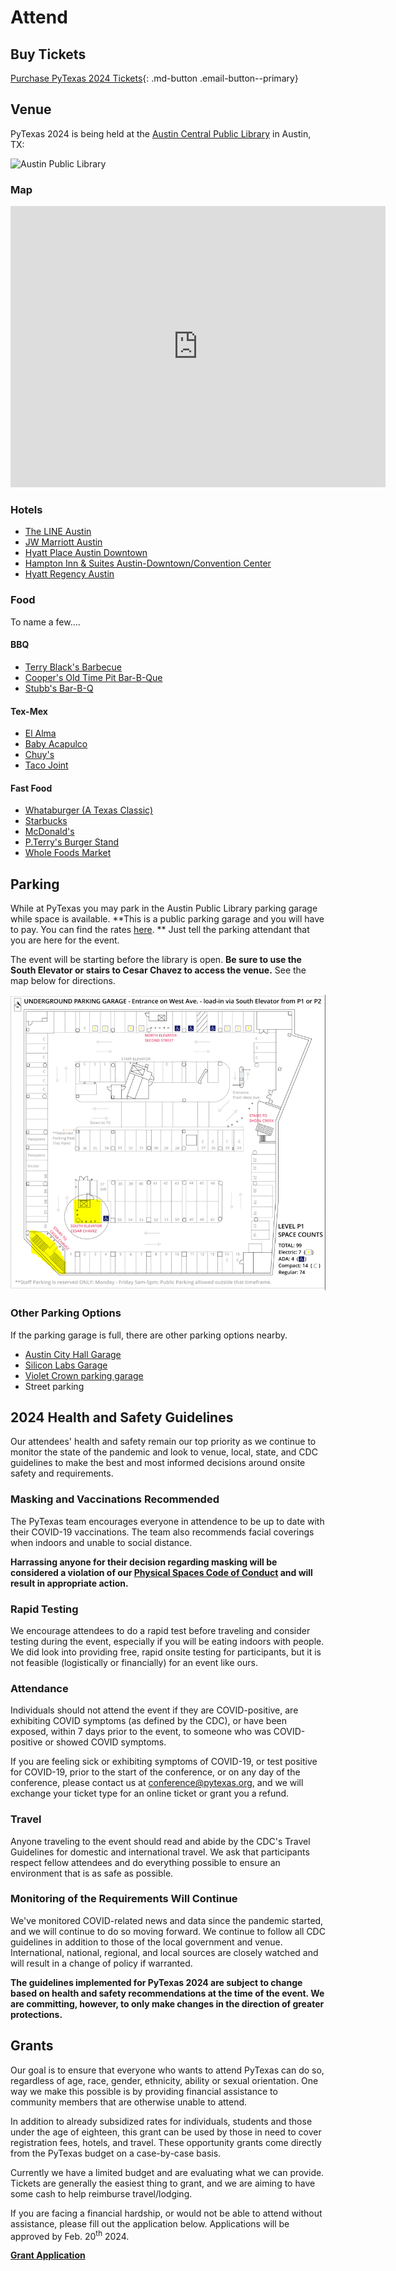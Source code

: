 # Attend

## Buy Tickets


[Purchase PyTexas 2024 Tickets](https://pretix.eu/pytexas/2024/){: .md-button .email-button--primary}

## Venue

PyTexas 2024 is being held at the [Austin Central Public Library](http://library.austintexas.gov/central-library) in
Austin, TX:

![Austin Public Library](https://library.austintexas.gov/library/ncl_location_page_large%5B1%5D_0.jpg)

### Map

<iframe src="https://www.google.com/maps/embed?pb=!1m18!1m12!1m3!1d6892.120089668219!2d-97.75042138681353!3d30.263870329979657!2m3!1f0!2f0!3f0!3m2!1i1024!2i768!4f13.1!3m3!1m2!1s0x8644b50fdcb160bd%3A0x6a1f19008170521c!2sAustin%20Central%20Library%2C%20Austin%20Public%20Library!5e0!3m2!1sen!2sus!4v1634825715772!5m2!1sen!2sus" width="600" height="450" style="border:0;" allowfullscreen="" loading="lazy"></iframe>

### Hotels

* [The LINE Austin](https://www.google.com/maps/place/The+LINE+Austin/@30.2630889,-97.7439384,15z/data=!4m5!3m4!1s0x0:0xd99fe123ed3d5847!8m2!3d30.2630889!4d-97.7439384)
* [JW Marriott Austin](https://www.google.com/maps/place/JW+Marriott+Austin/@30.2643038,-97.7513822,16z/data=!4m8!1m2!2m1!1shotel!3m4!1s0x0:0xa19d489a128bb96d!8m2!3d30.2645092!4d-97.7434704)
* [Hyatt Place Austin Downtown](https://goo.gl/maps/kWz3nS14LMJ4AH9T8)
* [Hampton Inn & Suites Austin-Downtown/Convention Center](https://g.page/HamptonATX?share)
* [Hyatt Regency Austin](https://goo.gl/maps/XjGgxta7UBeseP2C7)

### Food

To name a few....

#### BBQ

* [Terry Black's Barbecue](https://g.page/terryblacksbbq?share)
* [Cooper's Old Time Pit Bar-B-Que](https://goo.gl/maps/9dgX5GfyCg2oDr6FA)
* [Stubb's Bar-B-Q](https://goo.gl/maps/XwbTnL3pbnYhFeBq9)

#### Tex-Mex

* [El Alma](https://g.page/elalma_atx?share)
* [Baby Acapulco](https://goo.gl/maps/AxxBhMRVGL1owEnG8)
* [Chuy's](https://goo.gl/maps/juPHwCYEv4ZXnxBG6)
* [Taco Joint](https://goo.gl/maps/a6eJJBmQ7m2fsuaMA)

#### Fast Food

* [Whataburger (A Texas Classic)](https://goo.gl/maps/KSvhPNudTdJEypU17)
* [Starbucks](https://goo.gl/maps/bJPQEDYay6okAru49)
* [McDonald's](https://goo.gl/maps/BbEUyKGv4YHEyDAJ8)
* [P.Terry's Burger Stand](https://g.page/pterrys-barton-springs?share)
* [Whole Foods Market](https://goo.gl/maps/fHnstkp1TMBvndKy8)

## Parking

While at PyTexas you may park in the Austin Public Library parking garage while space is available. **This is a public
parking garage and you will have to pay. You can find the rates [here](https://library.austintexas.gov/central/parking).
** Just tell the parking attendant that you are here for the event.

The event will be starting before the library is open. **Be sure to use the South Elevator or stairs to Cesar Chavez to
access the venue.** See the map below for directions.

![Parking map of APL](/assets/images/library-parking.png)

### Other Parking Options

If the parking garage is full, there are other parking options nearby.

* [Austin City Hall Garage](https://www.austintexas.gov/cityhallparking)
* [Silicon Labs Garage](https://www.parkme.com/lot/82674/silicon-labs-garage-austin-tx)
* [Violet Crown parking garage](https://www.parkme.com/lot/26607/amli-on-2nd-parking-austin-tx)
* Street parking

## 2024 Health and Safety Guidelines

Our attendees' health and safety remain our top priority as we continue to monitor 
the state of the pandemic and look to venue, local, state, and CDC guidelines to
make the best and most informed decisions around onsite safety and requirements.

### Masking and Vaccinations Recommended
The PyTexas team encourages everyone in attendence to be up to date with their
COVID-19 vaccinations. The team also recommends facial coverings when indoors and 
unable to social distance.

**Harrassing anyone for their decision regarding masking will be considered
a violation of our [Physical Spaces Code of Conduct](https://github.com/pytexas/code-of-conduct/blob/main/physical-spaces-code-of-conduct.md) and will result in 
appropriate action.**

### Rapid Testing

We encourage attendees to do a rapid test before traveling and consider testing
during the event, especially if you will be eating indoors with people. We did look
into providing free, rapid onsite testing for participants, but it is not feasible 
(logistically or financially) for an event like ours.

### Attendance
Individuals should not attend the event if they are COVID-positive, are exhibiting COVID symptoms (as defined by the CDC), or have been exposed, within 7 days prior to the event, to someone who was COVID-positive or showed COVID symptoms.

If you are feeling sick or exhibiting symptoms of COVID-19, or test positive for
COVID-19, prior to the start of the conference, or on any day of the conference, 
please contact us at [conference@pytexas.org](mailto:conference@pytexas.org), and we will exchange your ticket type for 
an online ticket or grant you a refund.

### Travel
Anyone traveling to the event should read and abide by the CDC's Travel Guidelines 
for domestic and international travel. We ask that participants respect fellow 
attendees and do everything possible to ensure an environment that is as safe as 
possible.

### Monitoring of the Requirements Will Continue
We've monitored COVID-related news and data since the pandemic started, and we will 
continue to do so moving forward. We continue to follow all CDC guidelines in 
addition to those of the local government and venue. International, national, 
regional, and local sources are closely watched and will result in a change of 
policy if warranted.

**The guidelines implemented for PyTexas 2024 are subject to change based on health
and safety recommendations at the time of the event. We are committing, however, to
only make changes in the direction of greater protections.**


## Grants

Our goal is to ensure that everyone who wants to attend PyTexas can do so, regardless of age, race, gender, ethnicity,
ability or sexual orientation. One way we make this possible is by providing financial assistance to community members
that are otherwise unable to attend.

In addition to already subsidized rates for individuals, students and those under the age of eighteen, this grant can be
used by those in need to cover registration fees, hotels, and travel. These opportunity grants come directly from the
PyTexas budget on a case-by-case basis.

Currently we have a limited budget and are evaluating what we can provide. Tickets are generally the easiest thing to
grant, and we are aiming to have some cash to help reimburse travel/lodging.

If you are facing a financial hardship, or would not be able to attend without assistance, please fill out the
application below. Applications will be approved by Feb. 20<sup>th</sup> 2024.

**[Grant Application](https://forms.gle/bx4be6c3PHY8PGcP6)**
